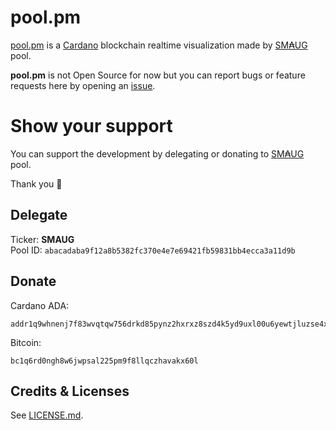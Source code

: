 # pool.pm

[pool.pm](https://pool.pm) is a [Cardano](https://cardano.org) blockchain realtime visualization made by [SM₳UG](https://smaug.pool.pm) pool. 

**pool.pm** is not Open Source for now but you can report bugs or feature requests here by opening an [issue](https://github.com/SmaugPool/pool.pm/issues/new/choose).

# Show your support
You can support the development by delegating or donating to [SM₳UG](https://smaug.pool.pm) pool. 

Thank you :purple_heart:

## Delegate
Ticker: **SMAUG**  
Pool ID: `abacadaba9f12a8b5382fc370e4e7e69421fb59831bb4ecca3a11d9b`

## Donate 
Cardano ADA:  
```
addr1q9whnenj7f83wvqtqw756drkd85pynz2hxrxz8szd4k5yd9uxl00u6yewtjluzse4x8mpd9x0k6x6zjmtsxtaamrtyjq7f78vk
```

Bitcoin:
```
bc1q6rd0ngh8w6jwpsal225pm9f8llqczhavakx60l
```

## Credits & Licenses
See [LICENSE.md](LICENSE.md).
